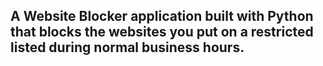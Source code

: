 ## A Website Blocker application built with Python that blocks the websites you put on a restricted listed during normal business hours.